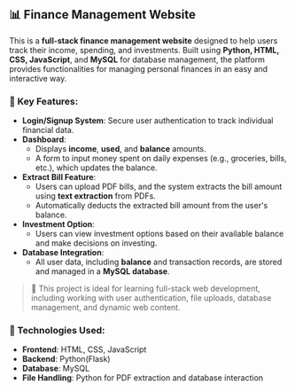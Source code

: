 ## 📊 Finance Management Website

This is a **full-stack finance management website** designed to help users track their income, spending, and investments. Built using **Python, HTML, CSS, JavaScript**, and **MySQL** for database management, the platform provides functionalities for managing personal finances in an easy and interactive way.

### 🔧 Key Features:
- **Login/Signup System**: Secure user authentication to track individual financial data.
- **Dashboard**: 
  - Displays **income**, **used**, and **balance** amounts.
  - A form to input money spent on daily expenses (e.g., groceries, bills, etc.), which updates the balance.
- **Extract Bill Feature**: 
  - Users can upload PDF bills, and the system extracts the bill amount using **text extraction** from PDFs.
  - Automatically deducts the extracted bill amount from the user's balance.
- **Investment Option**: 
  - Users can view investment options based on their available balance and make decisions on investing.
- **Database Integration**: 
  - All user data, including **balance** and transaction records, are stored and managed in a **MySQL database**.

> 🎯 This project is ideal for learning full-stack web development, including working with user authentication, file uploads, database management, and dynamic web content.

### 🔧 Technologies Used:
- **Frontend**: HTML, CSS, JavaScript
- **Backend**: Python(Flask)
- **Database**: MySQL
- **File Handling**: Python for PDF extraction and database interaction
